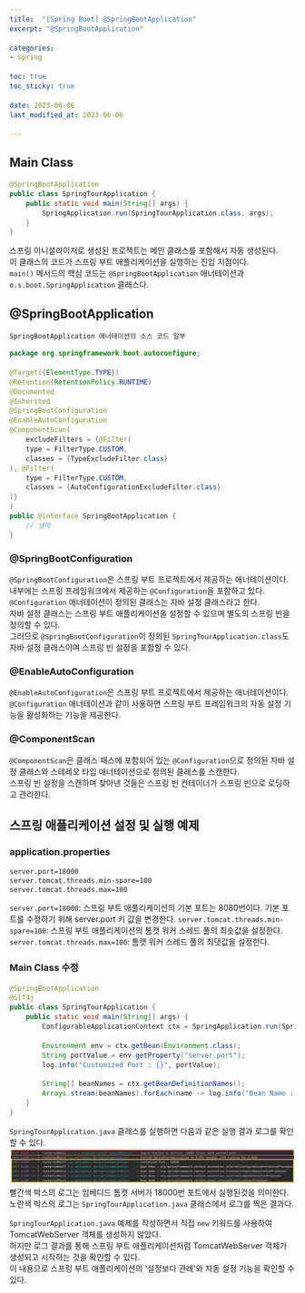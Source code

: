 ```yaml
---
title:  "[Spring Boot] @SpringBootApplication"
excerpt: "@SpringBootApplication"

categories:
- Spring

toc: true
toc_sticky: true

date: 2023-06-06
last_modified_at: 2023-06-06

---
```

## Main Class
```java
@SpringBootApplication
public class SpringTourApplication {
    public static void main(String[] args) {
        SpringApplication.run(SpringTourApplication.class, args);
    }
}
```
스프링 이니셜라이저로 생성된 프로젝트는 메인 클래스를 포함해서 자동 생성된다.   
이 클래스의 코드가 스프링 부트 애플리케이션을 실행하는 진입 지점이다.  
`main()` 메서드의 핵심 코드는 `@SpringBootApplication` 애너테이션과 `o.s.boot.SpringApplication` 클래스다.

## @SpringBootApplication
`SpringBootApplication 애너테이션의 소스 코드 일부`
```java
package org.springframework.boot.autoconfigure;

@Target({ElementType.TYPE})
@Retention(RetentionPolicy.RUNTIME)
@Documented
@Inherited
@SpringBootConfiguration
@EnableAutoConfiguration
@ComponentScan(
    excludeFilters = {@Filter(
    type = FilterType.CUSTOM,
    classes = {TypeExcludeFilter.class}
), @Filter(
    type = FilterType.CUSTOM,
    classes = {AutoConfigurationExcludeFilter.class}
)}
)
public @interface SpringBootApplication {
    // 생략
}
```
### @SpringBootConfiguration
`@SpringBootConfiguration`은 스프링 부트 프로젝트에서 제공하는 애너테이션이다.  
내부에는 스프링 프레임워크에서 제공하는 `@Configuration`을 포함하고 있다.  
`@Configuration` 애너테이션이 정의된 클래스는 자바 설정 클래스라고 한다.  
자바 설정 클래스는 스프링 부트 애플리케이션을 설정할 수 있으며 별도의 스프링 빈을 정의할 수 있다.  
그러므로 `@SpringBootConfiguration`이 정의된 `SpringTourApplication.class`도 자바 설정 클래스이며 스프링 빈 설정을 포함할 수 있다.

### @EnableAutoConfiguration
`@EnableAutoConfiguration`은 스프링 부트 프로젝트에서 제공하는 애너테이션이다.  
`@Configuration` 애너테이션과 같이 사용하면 스프링 부트 프레임워크의 자동 설정 기능을 활성화하는 기능을 제공한다.

### @ComponentScan
`@ComponentScan`은 클래스 패스에 포함되어 있는 `@Configuration`으로 정의된 자바 설정 클래스와 스테레오 타입 애너테이션으로 정의된 클래스를 스캔한다.  
스프링 빈 설정을 스캔하며 찾아낸 것들은 스프링 빈 컨테이너가 스프링 빈으로 로딩하고 관리한다.

## 스프링 애플리케이션 설정 및 실행 예제
### application.properties
```properties
server.port=18000
server.tomcat.threads.min-spare=100
server.tomcat.threads.max=100
```  

`server.port=18000`: 스프링 부트 애플리케이션의 기본 포트는 8080번이다. 기본 포트를 수정하기 위해 server.port 키 값을 변경한다.
`server.tomcat.threads.min-spare=100`: 스프링 부트 애플리케이션의 톰캣 워커 스레드 풀의 최솟값을 설정한다.
`server.tomcat.threads.max=100`: 톰캣 워커 스레드 풀의 최댓값을 설정한다.

### Main Class 수정
```java
@SpringBootApplication
@Slf4j
public class SpringTourApplication {
    public static void main(String[] args) {
        ConfigurableApplicationContext ctx = SpringApplication.run(SpringTourApplication.class, args);

        Environment env = ctx.getBean(Environment.class);
        String portValue = env.getProperty("server.port");
        log.info("Customized Port : {}", portValue);

        String[] beanNames = ctx.getBeanDefinitionNames();
        Arrays.stream(beanNames).forEach(name -> log.info("Bean Name : {}", name));
    }
}
```
`SpringTourApplication.java` 클래스를 실행하면 다음과 같은 실행 결과 로그를 확인할 수 있다.  
![log](/assets/images/file/springboot/boot4.png)  
빨간색 박스의 로그는 임베디드 톰캣 서버가 18000번 포트에서 실행된것을 의미한다.  
노란색 박스의 로그는 `SpringTourApplication.java` 클래스에서 로그를 찍은 결과다.

`SpringTourApplication.java` 예제를 작성하면서 직접 `new` 키워드를 사용하여 TomcatWebServer 객체를 생성하지 않았다.  
하지만 로그 결과를 통해 스프링 부트 애플리케이션처럼 TomcatWebServer 객체가 생성되고 시작하는 것을 확인할 수 있다.  
이 내용으로 스프링 부트 애플리케이션의 '설정보다 관례'와 자동 설정 기능을 확인할 수 있다.